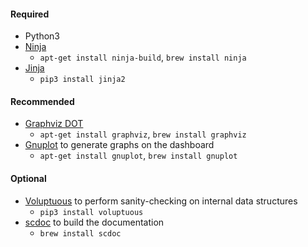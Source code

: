 #### Required

* Python3
* [Ninja](https://ninja-build.org/)
  * `apt-get install ninja-build`, `brew install ninja`
* [Jinja](https://jinja.palletsprojects.com/en/2.11.x/)
  * `pip3 install jinja2`

#### Recommended

* [Graphviz DOT](https://graphviz.org/)
  * `apt-get install graphviz`, `brew install graphviz`
* [Gnuplot](http://www.gnuplot.info/) to generate graphs on the dashboard
  * `apt-get install gnuplot`, `brew install gnuplot`

#### Optional

* [Voluptuous](https://pypi.org/project/voluptuous/) to perform
  sanity-checking on internal data structures
  * `pip3 install voluptuous`
* [scdoc](https://git.sr.ht/~sircmpwn/scdoc) to build the documentation
  * `brew install scdoc`
